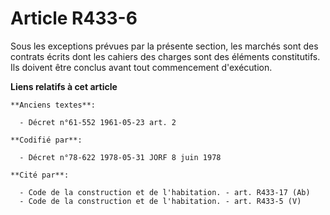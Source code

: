 # Article R433-6

Sous les exceptions prévues par la présente section, les marchés sont des contrats écrits dont les cahiers des charges sont
des éléments constitutifs. Ils doivent être conclus avant tout commencement d'exécution.

**Liens relatifs à cet article**

	**Anciens textes**:

	  - Décret n°61-552 1961-05-23 art. 2

	**Codifié par**:

	  - Décret n°78-622 1978-05-31 JORF 8 juin 1978

	**Cité par**:

	  - Code de la construction et de l'habitation. - art. R433-17 (Ab)
	  - Code de la construction et de l'habitation. - art. R433-5 (V)
